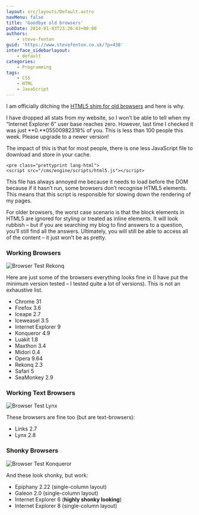 ```yaml
---
layout: src/layouts/Default.astro
navMenu: false
title: 'Goodbye old browsers'
pubDate: 2014-01-03T23:26:43+00:00
authors:
    - steve-fenton
guid: 'https://www.stevefenton.co.uk/?p=438'
interface_sidebarlayout:
    - default
categories:
    - Programming
tags:
    - CSS
    - HTML
    - JavaScript
---
```


I am officially ditching the [HTML5 shim for old browsers](/Content/Blog/Date/200907/Blog/HTML-5-Browser-Test/) and here is why.

I have dropped all stats from my website, so I won’t be able to tell when my “Internet Explorer 6” user base reaches zero. However, last time I checked it was just **0.**05500982318% of you. This is less than 100 people this week. Please upgrade to a newer version!

The impact of this is that for most people, there is one less JavaScript file to download and store in your cache.

```
<pre class="prettyprint lang-html">
<script src="/cms/engine/scripts/html5.js"></script>
```
This file has always annoyed me because it needs to load before the DOM because if it hasn’t run, some browsers don’t recognise HTML5 elements. This means that this script is responsible for slowing down the rendering of my pages.

For older browsers, the worst case scenario is that the block elements in HTML5 are ignored for styling or treated as inline elements. It will look rubbish – but if you are searching my blog to find answers to a question, you’ll still find all the answers. Ultimately, you will still be able to access all of the content – it just won’t be as pretty.

### Working Browsers

![Browser Test Rekonq](/img/2015/07/browser-test-rekonq.png)

Here are just some of the browsers everything looks fine in (I have put the minimum version tested – I tested quite a lot of versions). This is not an exhaustive list.

- Chrome 31
- Firefox 3.6
- Iceape 2.7
- Iceweasel 3.5
- Internet Explorer 9
- Konqueror 4.9
- Luakit 1.8
- Maxthon 3.4
- Midori 0.4
- Opera 9.64
- Rekonq 2.3
- Safari 5
- SeaMonkey 2.9

### Working Text Browsers

![Browser Test Lynx](/img/2015/07/browser-test-lynx.png)

These browsers are fine too (but are text-browsers):

- Links 2.7
- Lynx 2.8

### Shonky Browsers

![Browser Test Konqueror](/img/2015/07/browser-test-konqueror.png)

And these look shonky, but work:

- Epiphany 2.22 (single-column layout)
- Galeon 2.0 (single-column layout)
- Internet Explorer 6 (**highly shonky looking**)
- Internet Explorer 8 (single-column layout)